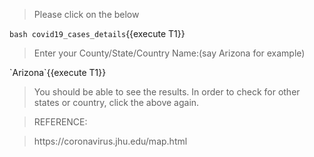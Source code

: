 <blockquote>Please click on the below</blockquote>

`bash covid19_cases_details`{{execute T1}}

<blockquote>Enter your County/State/Country Name:(say Arizona for example)</blockquote>
`Arizona`{{execute T1}}

<blockquote>You should be able to see the results. In order to check for other states or country, click the above again.</blockquote>

<blockquote>REFERENCE:</blockquote>
<blockquote>https://coronavirus.jhu.edu/map.html</blockquote>

